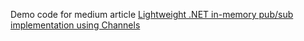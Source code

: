 Demo code for medium article [Lightweight .NET in-memory pub/sub implementation using Channels](https://medium.com/@sociable_flamingo_goose_694/lightweight-net-channel-pub-sub-implementation-aed696337cc9)
